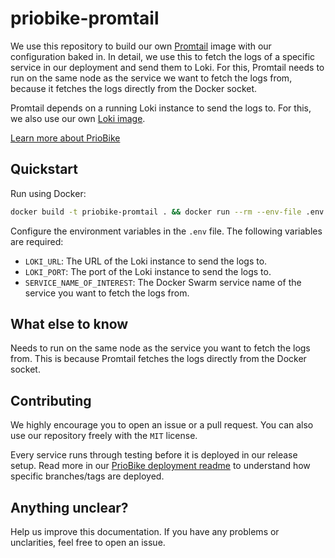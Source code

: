 # priobike-promtail

We use this repository to build our own [Promtail](https://github.com/grafana/loki) image with our configuration baked in. In detail, we use this to fetch the logs of a specific service in our deployment and send them to Loki. For this, Promtail needs to run on the same node as the service we want to fetch the logs from, because it fetches the logs directly from the Docker socket.

Promtail depends on a running Loki instance to send the logs to. For this, we also use our own [Loki image](https://github.com/priobike/priobike-loki).

[Learn more about PrioBike](https://github.com/priobike)

## Quickstart

Run using Docker:
```bash
docker build -t priobike-promtail . && docker run --rm --env-file .env priobike-promtail
```
Configure the environment variables in the `.env` file. The following variables are required:
- `LOKI_URL`: The URL of the Loki instance to send the logs to.
- `LOKI_PORT`: The port of the Loki instance to send the logs to.
- `SERVICE_NAME_OF_INTEREST`: The Docker Swarm service name of the service you want to fetch the logs from.

## What else to know

Needs to run on the same node as the service you want to fetch the logs from. This is because Promtail fetches the logs directly from the Docker socket.

## Contributing

We highly encourage you to open an issue or a pull request. You can also use our repository freely with the `MIT` license. 

Every service runs through testing before it is deployed in our release setup. Read more in our [PrioBike deployment readme](https://github.com/priobike/.github/blob/main/wiki/deployment.md) to understand how specific branches/tags are deployed.

## Anything unclear?

Help us improve this documentation. If you have any problems or unclarities, feel free to open an issue.